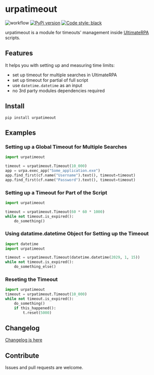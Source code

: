 # urpatimeout

![workflow](https://github.com/ultimaterpa/urpatimeout/actions/workflows/test.yml/badge.svg)
[![PyPi version](https://pypip.in/v/urpatimeout/badge.png)](https://crate.io/packages/urpatimeout/)
[![Code style: black](https://img.shields.io/badge/code%20style-black-000000.svg)](https://github.com/psf/black)

urpatimeout is a module for timeouts' management inside [UltimateRPA](https://www.ultimaterpa.com) scripts.

## Features

It helps you with setting up and measuring time limits:
- set up timeout for multiple searches in UltimateRPA
- set up timeout for partial of full script
- use `datetime.datetime` as an input
- no 3rd party modules dependencies required

## Install

```
pip install urpatimeout
```

## Examples

### Setting up a Global Timeout for Multiple Searches 

```python
import urpatimeout

timeout = urpatimeout.Timeout(10_000)
app = urpa.exec_app("Some_application.exe")
app.find_first(cf.name("Username").text(), timeout=timeout)
app.find_first(cf.name("Password").text(), timeout=timeout)
```

### Setting up a Timeout for Part of the Script

```python
import urpatimeout

timeout = urpatimeout.Timeout(60 * 60 * 1000)
while not timeout.is_expired():
	do_something()
```

### Using datatime.datetime Object for Setting up the Timeout

```python
import datetime
import urpatimeout

timeout = urpatimeout.Timeout(datetime.datetime(2029, 1, 15))
while not timeout.is_expired():
    do_something_else()
```

### Reseting the Timeout

```python
import urpatimeout
timeout = urpatimeout.Timeout(10_000)
while not timeout.is_expired():
    do_something()
    if this_happened():
        t.reset(5000)
```

## Changelog

[Changelog is here](https://github.com/ultimaterpa/urpatimeout/blob/master/CHANGELOG.md)

## Contribute

Issues and pull requests are welcome.
